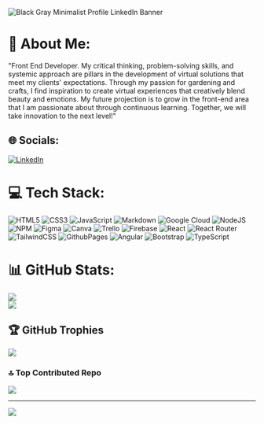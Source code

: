 ![Black   Gray Minimalist Profile LinkedIn Banner](https://github.com/CarmenLunaP/CarmenLunaP/assets/129982930/cf168e99-eaf9-4761-88c5-68797bc664cc)

# 💫 About Me:
"Front End Developer. My critical thinking, problem-solving skills, and systemic approach are pillars in the development of virtual solutions that meet my clients' expectations. Through my passion for gardening and crafts, I find inspiration to create virtual experiences that creatively blend beauty and emotions. My future projection is to grow in the front-end area that I am passionate about through continuous learning. Together, we will take innovation to the next level!"

## 🌐 Socials:
[![LinkedIn](https://img.shields.io/badge/LinkedIn-%230077B5.svg?logo=linkedin&logoColor=white)](https://linkedin.com/in/https://www.linkedin.com/in/carmen-luna-cllp/) 

# 💻 Tech Stack:
![HTML5](https://img.shields.io/badge/html5-%23E34F26.svg?style=plastic&logo=html5&logoColor=white) ![CSS3](https://img.shields.io/badge/css3-%231572B6.svg?style=plastic&logo=css3&logoColor=white) ![JavaScript](https://img.shields.io/badge/javascript-%23323330.svg?style=plastic&logo=javascript&logoColor=%23F7DF1E) ![Markdown](https://img.shields.io/badge/markdown-%23000000.svg?style=plastic&logo=markdown&logoColor=white)  ![Google Cloud](https://img.shields.io/badge/Google%20Cloud-%234285F4.svg?style=plastic&logo=google-cloud&logoColor=white) ![NodeJS](https://img.shields.io/badge/node.js-6DA55F?style=plastic&logo=node.js&logoColor=white) ![NPM](https://img.shields.io/badge/NPM-%23000000.svg?style=plastic&logo=npm&logoColor=white) 	![Figma](https://img.shields.io/badge/figma-%23F24E1E.svg?style=plastic&logo=figma&logoColor=white) ![Canva](https://img.shields.io/badge/Canva-%2300C4CC.svg?style=plastic&logo=Canva&logoColor=white) ![Trello](https://img.shields.io/badge/Trello-%23026AA7.svg?style=plastic&logo=Trello&logoColor=white) ![Firebase](https://img.shields.io/badge/firebase-%23039BE5.svg?style=plastic&logo=firebase) ![React](https://img.shields.io/badge/react-%2320232a.svg?style=plastic&logo=react&logoColor=%2361DAFB)
![React Router](https://img.shields.io/badge/React_Router-CA4245?style=plastic&logo=react-router&logoColor=white) ![TailwindCSS](https://img.shields.io/badge/tailwindcss-%2338B2AC.svg?style=plastic&logo=tailwind-css&logoColor=white) 
![GithubPages](https://img.shields.io/badge/github%20pages-121013?style=plastic&logo=github&logoColor=white) ![Angular](https://img.shields.io/badge/angular-%23DD0031.svg?style=plastic&logo=angular&logoColor=white) ![Bootstrap](https://img.shields.io/badge/bootstrap-%238511FA.svg?style=plastic&logo=bootstrap&logoColor=white) ![TypeScript](https://img.shields.io/badge/typescript-%23007ACC.svg?style=plastic&logo=typescript&logoColor=white)

# 📊 GitHub Stats:

![](https://github-readme-stats.vercel.app/api?username=CarmenLunaP&theme=default&hide_border=false&include_all_commits=false&count_private=false)<br/>
![](https://github-readme-streak-stats.herokuapp.com/?user=CarmenLunaP&theme=default&hide_border=false)<br/>

## 🏆 GitHub Trophies
![](https://github-profile-trophy.vercel.app/?username=CarmenLunaP&theme=nord&no-frame=false&no-bg=true&margin-w=4)

### 🔝 Top Contributed Repo
![](https://github-contributor-stats.vercel.app/api?username=CarmenLunaP&limit=5&theme=dark&combine_all_yearly_contributions=true)

---
[![](https://visitcount.itsvg.in/api?id=CarmenLunaP&icon=0&color=0)](https://visitcount.itsvg.in)

<!-- Proudly created with GPRM ( https://gprm.itsvg.in ) -->
